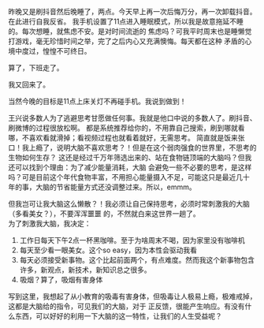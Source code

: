昨晚又是刷抖音然后晚睡了，两点。今天早上再一次后悔万分，再一次卸载抖音。在此进行自我反省。
我手机设置了11点进入睡眠模式，所以我是故意拖延不睡的。每次想睡，就焦虑不安。是对时间流逝的
焦虑吗？可我平时周末也是睡懒觉打游戏，毫无珍惜时间之举，完了之后内心又充满懊悔。每天都在这种
矛盾的心境中度过，惶惶不可终日。

算了，下班走了。 

我又回来了。  

当然今晚的目标是11点上床关灯不再碰手机。我说到做到！  

王兴说多数人为了逃避思考甘愿做任何事。我就是他口中说的多数人了。刷抖音、刷微博的过程很放松啊。
都是系统推荐给你的，不用靠自己搜索，刷到哪就看哪，不喜欢看就滑掉；看视频过程也就看着就好，无需思考。
简直就是饭来张口！我上瘾了，说明大脑不喜欢思考？！但是在这个弱肉强食的世界里，不思考的生物如何生存？
这还是经过千万年筛选出来的、站在食物链顶端的大脑吗？但我还可以找到个理由：为了减少能量消耗，大脑
会避免一些不必要的思考，是这样吗？可是目前这个年代食物丰富，不用担心能量摄入不足，可能这只是最近几十
年的事，大脑的节省能量方式还没调整过来。所以，emmm。  

但我岂可让我大脑这么懒散？！我必须让自己保持思考，必须时常刺激我的大脑（多看美女？），不要浑浑噩噩
的，不然就白来这世界一趟了。  
    为了刺激我大脑，我决定：
1. 工作日每天下午2点一杯黑咖啡。至于为啥周末不喝，因为家里没有咖啡机
2. 每天至少看一眼美女。这个so easy，因为本性会驱动我看
3. 每天必须接受新事物。这个比起前面两个，有点难度。然而我这个新事物包含许多，新观点，新技术，新知识总之很多。
4. 吸烟？算了，吸烟有害身体

写到这里，我想起了从小教育的吸毒有害身体，但吸毒让人极易上瘾，极难戒掉，这都是大脑给的指令，可见我们的大脑，对于
正反馈，很能产生响应。有没有什么东西，可以好好的利用一下大脑的这一特性，让我们的人生受益呢？
    
    

 
